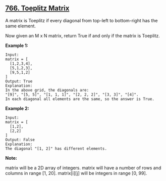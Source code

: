 ## [766. Toeplitz Matrix](https://leetcode.com/problems/toeplitz-matrix/)

A matrix is Toeplitz if every diagonal from top-left to bottom-right has the same element.

Now given an M x N matrix, return True if and only if the matrix is Toeplitz.

**Example 1:**

```
Input:
matrix = [
  [1,2,3,4],
  [5,1,2,3],
  [9,5,1,2]
]
Output: True
Explanation:
In the above grid, the diagonals are:
"[9]", "[5, 5]", "[1, 1, 1]", "[2, 2, 2]", "[3, 3]", "[4]".
In each diagonal all elements are the same, so the answer is True.
```

**Example 2:**

```
Input:
matrix = [
  [1,2],
  [2,2]
]
Output: False
Explanation:
The diagonal "[1, 2]" has different elements.
```

**Note:**

matrix will be a 2D array of integers.
matrix will have a number of rows and columns in range [1, 20].
matrix[i][j] will be integers in range [0, 99].
